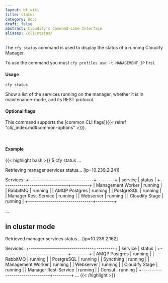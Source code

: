 ```yaml
---
layout: bt_wiki
title: status
category: Docs
draft: false
abstract: Cloudify's Command-Line Interface
aliases: /cli/status/
---
```


The `cfy status` command is used to display the status of a running Cloudify Manager.

To use the command you must `cfy profiles use -t MANAGEMENT_IP` first.


#### Usage
`cfy status`

Show a list of the services running on the manager, whether it is in maintenance-mode, and its REST protocol. 

#### Optional flags
This command supports the [common CLI flags]({{< relref "cli/_index.md#common-options" >}}).


&nbsp;
#### Example

{{< highlight  bash  >}}
$ cfy status
...

Retrieving manager services status... [ip=10.239.2.241]

Services:
+--------------------------------+---------+
|            service             |  status |
+--------------------------------+---------+
| Management Worker              | running |
| RabbitMQ                       | running |
| AMQP Postgres                  | running |
| PostgreSQL                     | running |
| Manager Rest-Service           | running |
| Webserver                      | running |
| Cloudify Stage                 | running |
+--------------------------------+---------+

...

## in cluster mode

Retrieved manager services status... [ip=10.239.2.162]

Services:
+--------------------------------+---------+
|            service             |  status |
+--------------------------------+---------+
| AMQP Postgres                  | running |
| RabbitMQ                       | running |
| PostgreSQL                     | running |
| Syncthing                      | running |
| Management Worker              | running |
| Webserver                      | running |
| Cloudify Stage                 | running |
| Manager Rest-Service           | running |
| Consul                         | running |
+--------------------------------+---------+
...
{{< /highlight >}}
